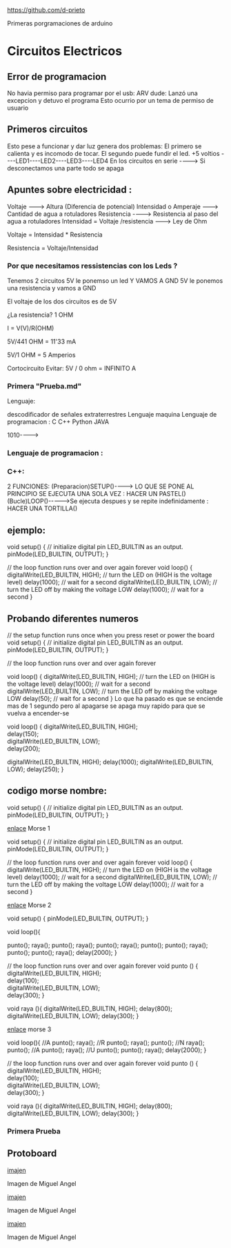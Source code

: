 

https://github.com/d-prieto

Primeras porgramaciones de arduino 
# Circuitos Electricos 
## Error de programacion
 
 No havia permiso para programar por el usb:
ARV dude:
Lanzó una excepcion y detuvo el programa 
Esto ocurrio por un tema de permiso de usuario 


## Primeros circuitos 
Esto pese a funcionar y dar luz genera dos problemas:
El primero se calienta y es incomodo de tocar. 
El segundo puede fundir el led.
 +5 voltios ----LED1----LED2----LED3----LED4
 En los circuitos en serie ----> Si desconectamos una parte todo se apaga
 
 ## Apuntes sobre electricidad :
 Voltaje ---> Altura (Diferencia de potencial)
  Intensidad o Amperaje ---> Cantidad de agua a rotuladores
  Resistencia ----> Resistencia al paso del agua a rotuladores
  Intensidad = Voltaje /resistencia ---> Ley de Ohm
 
 Voltaje = Intensidad * Resistencia
 
 Resistencia = Voltaje/Intensidad
  
### Por que necesitamos ressistencias con los Leds ?  
  Tenemos 2 circuitos 
  5V le ponemso un led  Y VAMOS A GND
  5V le ponemos una resistencia y vamos a GND
  
  El voltaje de los dos circuitos es de 5V
  
  ¿La resistencia?
  1 OHM 
  
  I = V(V)/R(OHM)
  
  5V/441 OHM = 11'33 mA
  
  5V/1 OHM = 5 Amperios 
  
  Cortocircuito Evitar:
  5V / 0 ohm = INFINITO A 
  
  ### Primera "Prueba.md"
  Lenguaje:
  
 descodificador de señales extraterrestres 
 Lenguaje maquina 
 Lenguaje de programacion :
 C
 C++
 Python
 JAVA
 
1010---->
  
### Lenguaje de programacion :

### C++:
2 FUNCIONES:
(Preparacion)SETUP()----> LO QUE SE PONE AL PRINCIPIO SE EJECUTA UNA SOLA VEZ : HACER UN PASTEL()
(Bucle)LOOP()----->Se ejecuta despues y se repite indefinidamente : HACER UNA TORTILLA()

## ejemplo:
void setup() {
  // initialize digital pin LED_BUILTIN as an output.
  pinMode(LED_BUILTIN, OUTPUT);
}

// the loop function runs over and over again forever
void loop() {
  digitalWrite(LED_BUILTIN, HIGH);   // turn the LED on (HIGH is the voltage level)
  delay(1000);                       // wait for a second
  digitalWrite(LED_BUILTIN, LOW);    // turn the LED off by making the voltage LOW
  delay(1000);                       // wait for a second
}



## Probando diferentes numeros  

// the setup function runs once when you press reset or power the board
void setup() {
  // initialize digital pin LED_BUILTIN as an output.
  pinMode(LED_BUILTIN, OUTPUT);
}

// the loop function runs over and over again forever

void loop() {
  digitalWrite(LED_BUILTIN, HIGH);   // turn the LED on (HIGH is the voltage level)
  delay(1000);                       // wait for a second
  digitalWrite(LED_BUILTIN, LOW);    // turn the LED off by making the voltage LOW
  delay(50);                       // wait for a second
}
 Lo que ha pasado es que se enciende mas de 1 segundo pero al apagarse se apaga muy rapido para que se vuelva a encender-se 
 
 void loop() {
  digitalWrite(LED_BUILTIN, HIGH);   
  delay(150);                      
  digitalWrite(LED_BUILTIN, LOW);    
  delay(200); 


  digitalWrite(LED_BUILTIN, HIGH);
  delay(1000);
  digitalWrite(LED_BUILTIN, LOW);
  delay(250);
}

## codigo morse nombre:


void setup() {
  // initialize digital pin LED_BUILTIN as an output.
  pinMode(LED_BUILTIN, OUTPUT);
}

[enlace]("archivo") Morse 1

void setup() {
  // initialize digital pin LED_BUILTIN as an output.
  pinMode(LED_BUILTIN, OUTPUT);
}

// the loop function runs over and over again forever
void loop() {
  digitalWrite(LED_BUILTIN, HIGH);   // turn the LED on (HIGH is the voltage level)
  delay(1000);                       // wait for a second
  digitalWrite(LED_BUILTIN, LOW);    // turn the LED off by making the voltage LOW
  delay(1000);                       // wait for a second
}


 [enlace]("file:///home/usuario/Escritorio/morse_2") Morse 2 
 
void setup() {
  pinMode(LED_BUILTIN, OUTPUT);
}

void loop(){
  
  punto();
  raya();
  punto();
  raya();
  punto();
  raya();
  punto();
  punto();
  raya();
  punto();
  punto();
  raya();
  delay(2000);
}

// the loop function runs over and over again forever
  void punto  () {
  digitalWrite(LED_BUILTIN, HIGH);   
  delay(100);                      
  digitalWrite(LED_BUILTIN, LOW);    
  delay(300); 
  }

void raya (){
  digitalWrite(LED_BUILTIN, HIGH);
  delay(800);
  digitalWrite(LED_BUILTIN, LOW);
  delay(300);
}

  




[enlace]("file:///home/usuario/Escritorio/morse_3") morse 3

void loop(){
  //A
  punto();
  raya();
  //R
  punto();
  raya();
  punto();
  //N
  raya();
  punto();
  //A
  punto();
  raya();
  //U
  punto();
  punto();
  raya();
  delay(2000);
}

// the loop function runs over and over again forever
  void punto  () {
  digitalWrite(LED_BUILTIN, HIGH);   
  delay(100);                      
  digitalWrite(LED_BUILTIN, LOW);    
  delay(300); 
  }

void raya (){
  digitalWrite(LED_BUILTIN, HIGH);
  delay(800);
  digitalWrite(LED_BUILTIN, LOW);
  delay(300);
}

 ### Primera Prueba
  
  ## Protoboard 
  
 [imajen]("https://raw.githubusercontent.com/miguelamgel1107/Arduino/main/unknown1")
  
 
 Imagen de Miguel Angel
  
  
  
  [imajen](https://raw.githubusercontent.com/miguelamgel1107/Arduino/main/arduino.png)
  
  Imagen de Miguel Angel
   
   [imajen](https://raw.githubusercontent.com/miguelamgel1107/Arduino/main/unknown.png)
   
   Imagen de Miguel Angel
  
  
  
  
  
  
  
  
  
  
  
  
  
  
  
  
  
  
  
  
  
  
  
  
  

